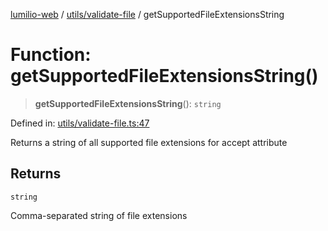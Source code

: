 [lumilio-web](../../../modules.md) / [utils/validate-file](../index.md) / getSupportedFileExtensionsString

# Function: getSupportedFileExtensionsString()

> **getSupportedFileExtensionsString**(): `string`

Defined in: [utils/validate-file.ts:47](https://github.com/EdwinZhanCN/Lumilio-Photos/blob/e7623428749fd7c1a769297382642ed42ea75beb/web/src/utils/validate-file.ts#L47)

Returns a string of all supported file extensions for accept attribute

## Returns

`string`

Comma-separated string of file extensions
